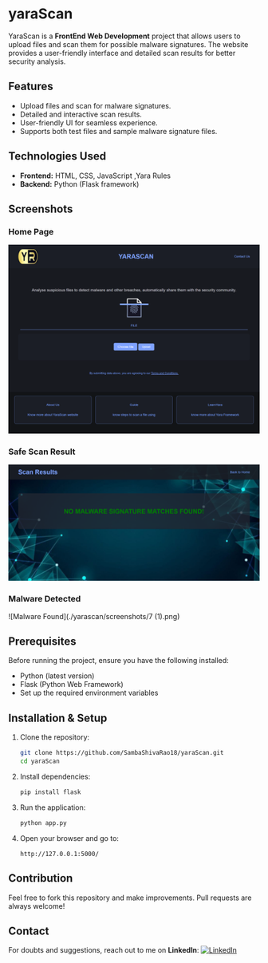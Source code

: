 # yaraScan

YaraScan is a **FrontEnd Web Development** project that allows users to upload files and scan them for possible malware signatures. The website provides a user-friendly interface and detailed scan results for better security analysis.

## Features
- Upload files and scan for malware signatures.
- Detailed and interactive scan results.
- User-friendly UI for seamless experience.
- Supports both test files and sample malware signature files.

## Technologies Used
- **Frontend:** HTML, CSS, JavaScript ,Yara Rules
- **Backend:** Python (Flask framework)

## Screenshots
### Home Page
![Home Page](./yarascan/screenshots/1.png)

### Safe Scan Result
![Safe Result](./yarascan/screenshots/8.png)

### Malware Detected
![Malware Found](./yarascan/screenshots/7 (1).png)

## Prerequisites
Before running the project, ensure you have the following installed:
- Python (latest version)
- Flask (Python Web Framework)
- Set up the required environment variables

## Installation & Setup
1. Clone the repository:
   ```bash
   git clone https://github.com/SambaShivaRao18/yaraScan.git
   cd yaraScan
   ```
2. Install dependencies:
   ```bash
   pip install flask
   ```
3. Run the application:
   ```bash
   python app.py
   ```
4. Open your browser and go to:
   ```
   http://127.0.0.1:5000/
   ```

## Contribution
Feel free to fork this repository and make improvements. Pull requests are always welcome!

## Contact
For doubts and suggestions, reach out to me on **LinkedIn**:
[![LinkedIn](https://img.shields.io/badge/LinkedIn-Samba%20Shiva%20Kalneni-blue?style=flat-square&logo=linkedin)](https://www.linkedin.com/in/samba-shiva-kalneni-9a1813329/)
